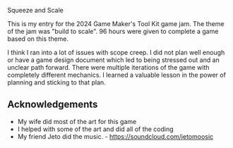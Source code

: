
Squeeze and Scale

This is my entry for the 2024 Game Maker's Tool Kit game jam. The theme of the jam was "build to scale". 96 hours were given to complete a game based on this theme. 

I think I ran into a lot of issues with scope creep. I did not plan well enough or have a game design document which led to being stressed out and an unclear path forward. There were multiple iterations of the game with completely different mechanics. I learned a valuable lesson in the power of planning and sticking to that plan. 


## Acknowledgements

- My wife did most of the art for this game
- I helped with some of the art and did all of the coding
- My friend Jeto did the music. - https://soundcloud.com/jetomoosic


